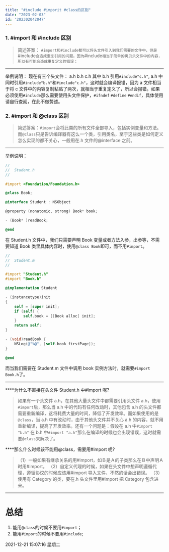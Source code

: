 ```yaml
---
title: "#include #imporit #class的区别"
date: "2023-02-03"
id: '202302042047'
---
```


### 1. #import 和 #include 区别

> 简述答案： `#import和#include都可以将头文件引入到我们需要的文件中，但是`#include`会造成重复引用的问题。因为`#include`相当于简单的拷贝头文件中的内容，所以有可能会造成重复定义的错误；`

---

举例说明：
现在有三个头文件：
a.h
b.h
c.h
其中 b.h 引用`#include"c.h"`, a.h 中同时引用`#include"b.h"`和`#include"c.h"`，这时就会编译报错，因为 a 文件相当于将 c 文件中的内容复制粘贴了两次，就相当于重复定义了，所以会报错。如果必须使用`#include`那么需要使用头文件保护，`#ifndef` `#define` `#endif`，具体使用请自行查阅，在此不做赘述。

### 2. #import 和 @class 区别

> 简述答案：`#import`会将此类的所有文件全部导入，包括实例变量和方法。而`@class`只是告诉编译器有这么一个类，引用类名，至于这些类是如何定义怎么实现的都不关心，一般用在.h 文件的@interface 之前。

---

举例说明：

```objective-c
//
//  Student.h
//

#import <Foundation/Foundation.h>

@class Book;

@interface Student : NSObject

@property (nonatomic, strong) Book* book;

- (Book* )readBook;

@end

```

在 Student.h 文件中，我们只需要声明 Book 变量或者方法入参，出参等，不需要知道 Book 类里具体内容时，使用`@class Book`即可，而不用`#import`。

```objective-c
//
//  Student.m
//

#import "Student.h"
#import "Book.h"

@implementation Student

- (instancetype)init
{
    self = [super init];
    if (self) {
        self.book = [[Book alloc] init];
    }
    return self;
}

- (void)readBook {
    NSLog(@"%@", [self.book firstPage]);
}

@end

```

而当我们需要在 Student.m 文件中调用 book 实例方法时，就需要`#import Book.h`了。

---

\*\*\*\*为什么不直接在头文件 Student.h 中#import 呢?

> 如果有一个头文件 a.h，在其他大量头文件中都需要引用头文件 a.h，使用`#import`后，那么当 a.h 中的代码有任何改动时，其他包含 a.h 的头文件都需要重新编译，这将耗费大量的时间，降低了开发效率。而如果使用的是`@class`，当 a.h 中有改动时，由于其他头文件并不关心 a.h 的内容，就不用重新编译，提高了开发效率。还有一个问题是：假设在 a.h 中`#import "b.h"` 在 b.h 中`#import "a.h"`那么在编译的时候也会出现错误，这时就需要`@class`来解决了。

\*\*\*\*那么什么时候该不能用@class，需要用#import 呢?

> （1）一般如果有继承关系的用#import，如Ｂ是Ａ的子类那么在Ｂ中声明Ａ时用#import。
> （2）自定义代理的时候，如果在头文件中想声明遵循代理，遵循协议的时候应该用#import 导入文件，不然的话会出错误。
> （3）使用有 Category 的类，要在.h 头文件里用#import 把 Category 包含进来。

---

# 总结

1. 能用`@class`的时候不要用`#import`；
2. 能用`#import`的时候不要用`#include`;

2021-12-21 15:07:16 星期二
